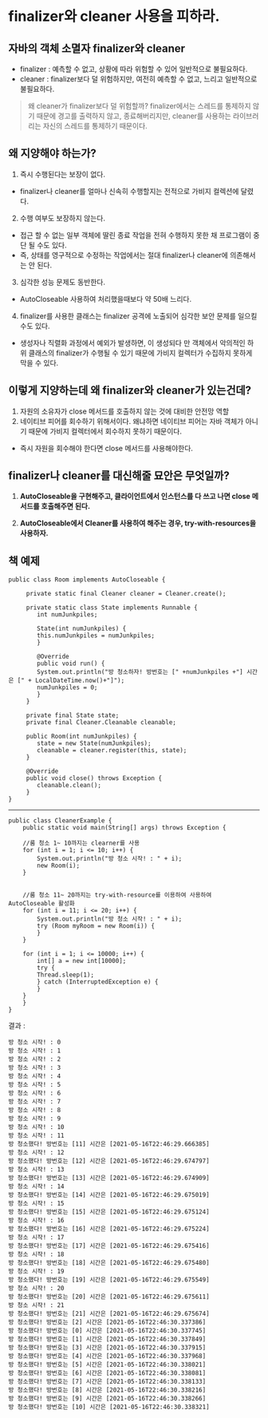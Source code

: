 # finalizer와 cleaner 사용을 피하라.

## 자바의 객체 소멸자 finalizer와 cleaner

- finalizer : 예측할 수 없고, 상황에 따라 위험할 수 있어 일반적으로 불필요하다.
- cleaner : finalizer보다 덜 위험하지만, 여전히 예측할 수 없고, 느리고 일반적으로 불필요하다.

> 왜 cleaner가 finalizer보다 덜 위험할까? finalizer에서는 스레드를 통제하지 않기 때문에 경고를 출력하지 않고, 종료해버리지만, cleaner를 사용하는 라이브러리는 자신의 스레드를 통제하기 때문이다.

## 왜 지양해야 하는가? 

1. 즉시 수행된다는 보장이 없다.
-  finalizer나 cleaner를 얼마나 신속히 수행할지는 전적으로 가비지 컬렉션에 달렸다.
2. 수행 여부도 보장하지 않는다.
- 접근 할 수 없는 일부 객체에 딸린 종료 작업을 전혀 수행하지 못한 채 프로그램이 중단 될 수도 있다. 
- 즉, 상태를 영구적으로 수정하는 작업에서는 절대 finalizer나 cleaner에 의존해서는 안 된다.
3. 심각한 성능 문제도 동반한다.
-  AutoCloseable 사용하여 처리했을때보다 약 50배 느리다.
4. finalizer를 사용한 클래스는 finalizer 공격에 노출되어 심각한 보안 문제를 일으킬 수도 있다.
- 생성자나 직렬화 과정에서 예외가 발생하면, 이 생성되다 만 객체에서 악의적인 하위 클래스의 finalizer가 수행될 수 있기 때문에 가비지 컬렉터가 수집하지 못하게 막을 수 있다.

## 이렇게 지양하는데 왜 finalizer와 cleaner가 있는건데?

1. 자원의 소유자가 close 메서드를 호출하지 않는 것에 대비한 안전망 역할
2. 네이티브 피어를 회수하기 위해서이다. 왜냐하면 네이티브 피어는 자바 객체가 아니기 때문에 가비지 컬렉터에서 회수하지 못하기 때문이다.
-  즉시 자원을 회수해야 한다면 close 메서드를 사용해야한다.

## finalizer나 cleaner를 대신해줄 묘안은 무엇일까?

1. **AutoCloseable을 구현해주고, 클라이언트에서 인스턴스를 다 쓰고 나면 close 메서드를 호출해주면 된다.**

2. **AutoCloseable에서 Cleaner를 사용하여 해주는 경우, try-with-resources을 사용하자.**

  
  ## 책 예제
      
    public class Room implements AutoCloseable {  
      
	     private static final Cleaner cleaner = Cleaner.create();  
	      
	     private static class State implements Runnable {  
	     	int numJunkpiles;  
	      
	     	State(int numJunkpiles) {  
			this.numJunkpiles = numJunkpiles;  
	     	}  
	      
	     	@Override  
	     	public void run() {  
			System.out.println("방 청소하자! 방번호는 [" +numJunkpiles +"] 시간은 [" + LocalDateTime.now()+"]"); 
			numJunkpiles = 0;  
	     	}  
	     }
	     
	     private final State state;  
	     private final Cleaner.Cleanable cleanable;  
	      
	     public Room(int numJunkpiles) {  
	     	state = new State(numJunkpiles);  
	     	cleanable = cleaner.register(this, state);  
	     }  
	      
	     @Override  
	     public void close() throws Exception {  
	     	cleanable.clean();  
	     }  
    }

-------

    public class CleanerExample {
	    public static void main(String[] args) throws Exception {

		//룸 청소 1~ 10까지는 clearner를 사용
		for (int i = 1; i <= 10; i++) {
		    System.out.println("방 청소 시작! : " + i);
		    new Room(i);
		}


		//룸 청소 11~ 20까지는 try-with-resource를 이용하여 사용하여 AutoCloseable 활성화
		for (int i = 11; i <= 20; i++) {
		    System.out.println("방 청소 시작! : " + i);
		    try (Room myRoom = new Room(i)) {
		    }
		}

		for (int i = 1; i <= 10000; i++) {
		    int[] a = new int[10000];
		    try {
			Thread.sleep(1);
		    } catch (InterruptedException e) {
		    }
		}
	    }
    }


결과 : 

	방 청소 시작! : 0
	방 청소 시작! : 1
	방 청소 시작! : 2
	방 청소 시작! : 3
	방 청소 시작! : 4
	방 청소 시작! : 5
	방 청소 시작! : 6
	방 청소 시작! : 7
	방 청소 시작! : 8
	방 청소 시작! : 9
	방 청소 시작! : 10
	방 청소 시작! : 11
	방 청소했다! 방번호는 [11] 시간은 [2021-05-16T22:46:29.666385]
	방 청소 시작! : 12
	방 청소했다! 방번호는 [12] 시간은 [2021-05-16T22:46:29.674797]
	방 청소 시작! : 13
	방 청소했다! 방번호는 [13] 시간은 [2021-05-16T22:46:29.674909]
	방 청소 시작! : 14
	방 청소했다! 방번호는 [14] 시간은 [2021-05-16T22:46:29.675019]
	방 청소 시작! : 15
	방 청소했다! 방번호는 [15] 시간은 [2021-05-16T22:46:29.675124]
	방 청소 시작! : 16
	방 청소했다! 방번호는 [16] 시간은 [2021-05-16T22:46:29.675224]
	방 청소 시작! : 17
	방 청소했다! 방번호는 [17] 시간은 [2021-05-16T22:46:29.675416]
	방 청소 시작! : 18
	방 청소했다! 방번호는 [18] 시간은 [2021-05-16T22:46:29.675480]
	방 청소 시작! : 19
	방 청소했다! 방번호는 [19] 시간은 [2021-05-16T22:46:29.675549]
	방 청소 시작! : 20
	방 청소했다! 방번호는 [20] 시간은 [2021-05-16T22:46:29.675611]
	방 청소 시작! : 21
	방 청소했다! 방번호는 [21] 시간은 [2021-05-16T22:46:29.675674]
	방 청소했다! 방번호는 [2] 시간은 [2021-05-16T22:46:30.337386]
	방 청소했다! 방번호는 [0] 시간은 [2021-05-16T22:46:30.337745]
	방 청소했다! 방번호는 [1] 시간은 [2021-05-16T22:46:30.337849]
	방 청소했다! 방번호는 [3] 시간은 [2021-05-16T22:46:30.337915]
	방 청소했다! 방번호는 [4] 시간은 [2021-05-16T22:46:30.337968]
	방 청소했다! 방번호는 [5] 시간은 [2021-05-16T22:46:30.338021]
	방 청소했다! 방번호는 [6] 시간은 [2021-05-16T22:46:30.338081]
	방 청소했다! 방번호는 [7] 시간은 [2021-05-16T22:46:30.338133]
	방 청소했다! 방번호는 [8] 시간은 [2021-05-16T22:46:30.338216]
	방 청소했다! 방번호는 [9] 시간은 [2021-05-16T22:46:30.338266]
	방 청소했다! 방번호는 [10] 시간은 [2021-05-16T22:46:30.338321]
      
   


    






